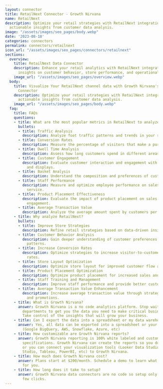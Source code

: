 ```yaml
---
layout: connector
title: RetailNext Connector - Growth Nirvana
name: RetailNext
description: Optimize your retail strategies with RetailNext integration, unlocking
  actionable insights from customer data analysis.
image: "/assets/images/seo_pages/body.webp"
date: '2023-08-18'
categories: connectors
permalink: connectors/retailnext
icon_url: "/assets/images/seo_pages/connectors/retailnext"
sections:
  overview:
    title: RetailNext Data Connector
    description: Enhance your retail analytics with RetailNext integration. Gain valuable
      insights on customer behavior, store performance, and operational efficiency.
    image_url: "/assets/images/seo_pages/overview.webp"
  body:
    title: Visualize Your RetailNext channel data with Growth Nirvana's RetailNext
      Connector
    description: Optimize your retail strategies with RetailNext integration, unlocking
      actionable insights from customer data analysis.
    image_url: "/assets/images/seo_pages/body.webp"
  faq:
    title: FAQs
    questions:
    - title: What are the most popular metrics in RetailNext to analyze?
      bullets:
      - title: Traffic Analysis
        description: Analyze foot traffic patterns and trends in your store.
      - title: Conversion Rates
        description: Measure the percentage of visitors that make a purchase.
      - title: Dwell Time Analysis
        description: Assess how long customers spend in different areas of your store.
      - title: Customer Engagement
        description: Evaluate customer interaction and engagement with your products
          and displays.
      - title: Basket Analysis
        description: Understand the composition and preferences of customer purchases.
      - title: Staff Performance
        description: Measure and optimize employee performance on sales and customer
          service.
      - title: Product Placement Effectiveness
        description: Evaluate the impact of product placement on sales and customer
          engagement.
      - title: Average Transaction Value
        description: Analyze the average amount spent by customers per transaction.
    - title: Why analyze RetailNext?
      bullets:
      - title: Improve Store Strategies
        description: Refine retail strategies based on data-driven insights.
      - title: Customer Behavior Analysis
        description: Gain deeper understanding of customer preferences and shopping
          patterns.
      - title: Increase Conversion Rates
        description: Optimize strategies to increase visitor-to-customer conversion
          rates.
      - title: Store Layout Optimization
        description: Optimize store layout for improved customer flow and experience.
      - title: Product Placement Optimization
        description: Optimize product placement for increased sales and customer engagement.
      - title: Staff Training and Management
        description: Improve staff performance and provide better customer service.
      - title: Average Transaction Value Enhancement
        description: Increase average transaction value through strategic pricing
          and promotions.
    - title: What is Growth Nirvana?
      answer: Growth Nirvana is a no code analytics platform. Stop waiting for other
        departments to get you the data you need to make critical business decisions.
        Take control of the insights that will grow your business.
    - title: Can I export the data into a spreadsheet or my data warehouse?
      answer: Yes, all data can be exported into a spreadsheet or your data warehouse
        (Google BigQuery, AWS, Snowflake, Azure, etc)
    - title: How customizable are Growth Nirvana reports?
      answer: Growth Nirvana reporting is 100% white labeled and customized to your
        specifications. Growth Nirvana can create the reports so you don’t have to
        or you can connect your visualization tools (Looker Data Studio/Google Data
        Studio, Tableau, PowerBI, etc) to Growth Nirvana.
    - title: How much does Growth Nirvana cost?
      answer: Plans start at $200/month. Schedule a demo to learn what plan is best
        for you.
    - title: How long does it take to setup?
      answer: Growth Nirvana data connectors are no code so setup only requires a
        few clicks.
---
```

